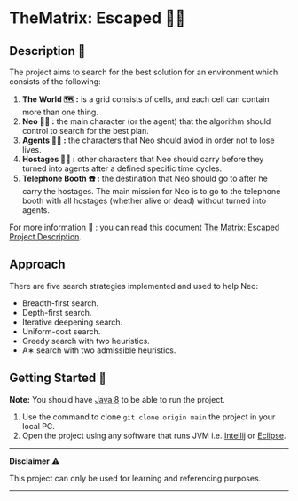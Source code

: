 # TheMatrix: Escaped :running_man:
## Description :memo:
The project aims to search for the best solution for an environment which consists of the following:
1. **The World :world_map: :** is a grid consists of cells, and each cell can contain more than one thing.
2. **Neo :superhero_man: :** the main character (or the agent) that the algorithm should control to search for the best plan.
3. **Agents :zombie_man: :** the characters that Neo should aviod in order not to lose lives. 
4. **Hostages :standing_man: :** other characters that Neo should carry before they turned into agents after a defined specific time cycles.
5. **Telephone Booth :telephone: :** the destination that Neo should go to after he carry the hostages.
The main mission for Neo is to go to the telephone booth with all hostages (whether alive or dead) without turned into agents.

For more information :memo: : you can read this document [The Matrix: Escaped Project Description](https://drive.google.com/file/d/1LvH277QbZvxZ2VZisgz3ySw3_2YSXrAI/view?usp=sharing).

## Approach
There are five search strategies implemented and used to help Neo:
* Breadth-first search.
* Depth-first search.
* Iterative deepening search.
* Uniform-cost search.
* Greedy search with two heuristics.
* A∗ search with two admissible heuristics.

## Getting Started :rocket:
**Note:** You should have [Java 8](https://www.oracle.com/java/technologies/java8.html) to be able to run the project.
1. Use the command to clone `git clone origin main` the project in your local PC.
2. Open the project using any software that runs JVM i.e. [Intellij](https://www.jetbrains.com/idea/download/#section=windows) or [Eclipse](https://www.eclipse.org/downloads/).




---
**Disclaimer** :warning:

This project can only be used for learning and referencing purposes.

---
